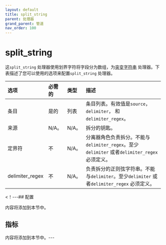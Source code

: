 ```yaml
---
layout: default
title: split_string
parent: 处理器
grand_parent: 管道
nav_order: 100
---
```


# split_string


这`split_string` 处理器使用划界字符将字段分为数组，为[突变字符串](https://github.com/opensearch-project/data-prepper/tree/main/data-prepper-plugins/mutate-string-processors#mutate-string-processors) 处理器。下表描述了您可以使用的选项来配置`split_string` 处理器。

选项| 必需的| 类型| 描述
:--- | :--- | :--- | :---
条目| 是的| 列表| 条目列表。有效值是`source`，`delimiter`， 和`delimiter_regex`。
来源| N/A。| N/A。| 拆分的钥匙。
定界符| 不| N/A。| 分离器角色负责拆分。不能与`delimiter_regex`。至少`delimiter` 或者`delimiter_regex` 必须定义。
delimiter_regex| 不| N/A。| 负责拆分的正则弦字符串。不能与`delimiter`。至少`delimiter` 或者`delimiter_regex` 必须定义。

<！---## 配置

内容将添加到本节中。

## 指标

内容将添加到本节中。---

